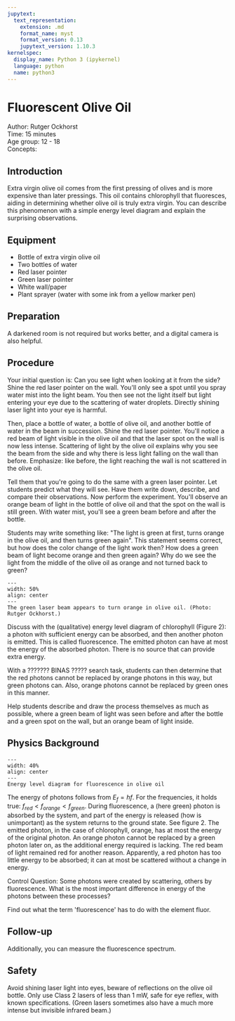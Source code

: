 ```yaml
---
jupytext:
  text_representation:
    extension: .md
    format_name: myst
    format_version: 0.13
    jupytext_version: 1.10.3
kernelspec:
  display_name: Python 3 (ipykernel)
  language: python
  name: python3
---
```


# Fluorescent Olive Oil


Author:  Rutger Ockhorst   \
Time:	15 minutes  	\
Age group:	12 - 18\
Concepts:	

## Introduction

Extra virgin olive oil comes from the first pressing of olives and is more expensive than later pressings. This oil contains chlorophyll that fluoresces, aiding in determining whether olive oil is truly extra virgin. You can describe this phenomenon with a simple energy level diagram and explain the surprising observations.

## Equipment

- Bottle of extra virgin olive oil
- Two bottles of water
- Red laser pointer
- Green laser pointer
- White wall/paper
- Plant sprayer (water with some ink from a yellow marker pen)

## Preparation

A darkened room is not required but works better, and a digital camera is also helpful.

## Procedure

Your initial question is: Can you see light when looking at it from the side? Shine the red laser pointer on the wall. You'll only see a spot until you spray water mist into the light beam. You then see not the light itself but light entering your eye due to the scattering of water droplets. Directly shining laser light into your eye is harmful.

Then, place a bottle of water, a bottle of olive oil, and another bottle of water in the beam in succession. Shine the red laser pointer. You'll notice a red beam of light visible in the olive oil and that the laser spot on the wall is now less intense. Scattering of light by the olive oil explains why you see the beam from the side and why there is less light falling on the wall than before. Emphasize: like before, the light reaching the wall is not scattered in the olive oil.

Tell them that you're going to do the same with a green laser pointer. Let students predict what they will see. Have them write down, describe, and compare their observations. Now perform the experiment. You'll observe an orange beam of light in the bottle of olive oil and that the spot on the wall is still green. With water mist, you'll see a green beam before and after the bottle.

Students may write something like: "The light is green at first, turns orange in the olive oil, and then turns green again". This statement seems correct, but how does the color change of the light work then? How does a green beam of light become orange and then green again? Why do we see the light from the middle of the olive oil as orange and not turned back to green?

```{figure} demo87_figure1.jpg
---
width: 50%
align: center
---
The green laser beam appears to turn orange in olive oil. (Photo: Rutger Ockhorst.) 
```

Discuss with the (qualitative) energy level diagram of chlorophyll (Figure 2): a photon with sufficient energy can be absorbed, and then another photon is emitted. This is called fluorescence. The emitted photon can have at most the energy of the absorbed photon. There is no source that can provide extra energy.

With a ??????? BINAS ????? search task, students can then determine that the red photons cannot be replaced by orange photons in this way, but green photons can. Also, orange photons cannot be replaced by green ones in this manner.

Help students describe and draw the process themselves as much as possible, where a green beam of light was seen before and after the bottle and a green spot on the wall, but an orange beam of light inside.

## Physics Background

```{figure} demo87_figure2.png
---
width: 40%
align: center
---
Energy level diagram for fluorescence in olive oil
```


The energy of photons follows from $E_f = hf$. For the frequencies, it holds true: $f_{red} < f_{orange} < f_{green}$. During fluorescence, a (here green) photon is absorbed by the system, and part of the energy is released (how is unimportant) as the system returns to the ground state. See figure 2. The emitted photon, in the case of chlorophyll, orange, has at most the energy of the original photon. An orange photon cannot be replaced by a green photon later on, as the additional energy required is lacking. The red beam of light remained red for another reason. Apparently, a red photon has too little energy to be absorbed; it can at most be scattered without a change in energy.

Control Question: Some photons were created by scattering, others by fluorescence. What is the most important difference in energy of the photons between these processes?

Find out what the term 'fluorescence' has to do with the element fluor.

## Follow-up

Additionally, you can measure the fluorescence spectrum.

## Safety

Avoid shining laser light into eyes, beware of reflections on the olive oil bottle. Only use Class 2 lasers of less than 1 mW, safe for eye reflex, with known specifications. (Green lasers sometimes also have a much more intense but invisible infrared beam.)

